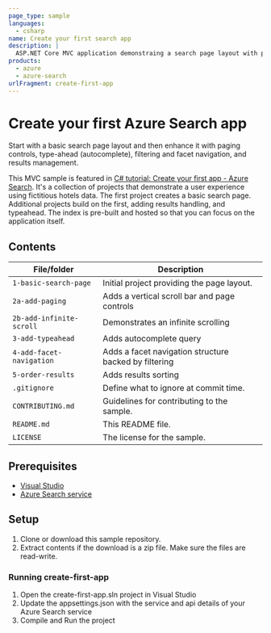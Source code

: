 ```yaml
---
page_type: sample
languages:
  - csharp
name: Create your first search app
description: |
  ASP.NET Core MVC application demonstraing a search page layout with pagination controls, filters and facets, and typeahead query support.
products:
  - azure
  - azure-search
urlFragment: create-first-app
---
```


# Create your first Azure Search app

Start with a basic search page layout and then enhance it with paging controls, type-ahead (autocomplete), filtering and facet navigation, and results management.

This MVC sample is featured in [C# tutorial: Create your first app - Azure Search](https://docs.microsoft.com/azure/search/tutorial-csharp-create-first-app). It's a collection of projects that demonstrate a user experience using fictitious hotels data. The first project creates a basic search page. Additional projects build on the first, adding results handling, and typeahead. The index is pre-built and hosted so that you can focus on the application itself.

## Contents

| File/folder | Description |
|-------------|-------------|
| `1-basic-search-page`       | Initial project providing the page layout. |
| `2a-add-paging`       | Adds a vertical scroll bar and page controls |
| `2b-add-infinite-scroll`       | Demonstrates an infinite scrolling|
| `3-add-typeahead`       | Adds autocomplete query |
| `4-add-facet-navigation`       | Adds a facet navigation structure backed by filtering|
| `5-order-results`       | Adds results sorting |
| `.gitignore` | Define what to ignore at commit time. |
| `CONTRIBUTING.md` | Guidelines for contributing to the sample. |
| `README.md` | This README file. |
| `LICENSE`   | The license for the sample. |

## Prerequisites

- [Visual Studio](https://visualstudio.microsoft.com/downloads/)
- [Azure Search service](https://docs.microsoft.com/azure/search/search-create-service-portal)

## Setup

1. Clone or download this sample repository.
1. Extract contents if the download is a zip file. Make sure the files are read-write.

### Running create-first-app
1. Open the create-first-app.sln project in Visual Studio
1. Update the appsettings.json with the service and api details of your Azure Search service
1. Compile and Run the project